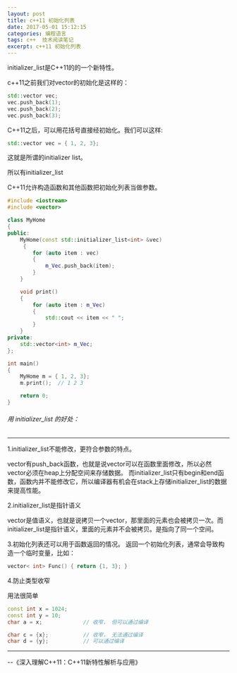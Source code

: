 ```yaml
---
layout: post
title: c++11 初始化列表
date: 2017-05-01 15:12:15
categories: 编程语言 
tags: c++  技术阅读笔记
excerpt: c++11 初始化列表
---
```



initializer_list是C++11的的一个新特性。

c++11之前我们对vector的初始化是这样的：

```c++
std::vector vec;
vec.push_back(1);
vec.push_back(2);
vec.push_back(3);

```

C++11之后，可以用花括号直接经初始化。我们可以这样:

```c++
std::vector vec = { 1, 2, 3};
```

这就是所谓的initializer list。

所以有initializer_list

C++11允许构造函数和其他函数把初始化列表当做参数。

```c++
#include <iostream>
#include <vector>

class MyHome
{
public:
	MyHome(const std::initializer_list<int> &vec)
	 {
		for (auto item : vec)
		{
            m_Vec.push_back(item);
        }
    }

	void print()
	{
		for (auto item : m_Vec)
		{
        	std::cout << item << " ";
    	}
    }
private:
    std::vector<int> m_Vec;
};

int main()
{
    MyHome m = { 1, 2, 3};
    m.print();  // 1 2 3

    return 0;
}
```

###### 用 initializer_list 的好处：
---
1.initializer_list不能修改，更符合参数的特点。

vector有push_back函数，也就是说vector可以在函数里面修改，所以必然vector必须在heap上分配空间来存储数据。
而initializer_list只有begin和end函数，函数内并不能修改它，所以编译器有机会在stack上存储initializer_list的数据来提高性能。
 
2.initializer_list是指针语义

vector是值语义，也就是说拷贝一个vector，那里面的元素也会被拷贝一次。而initializer_list是指针语义，里面的元素并不会被拷贝。是指向了同一个空间。


3.初始化列表还可以用于函数返回的情况。 返回一个初始化列表，通常会导致构造一个临时变量，比如：
 
 ```c++
 vector< int> Func() { return {1, 3}; }
```

4.防止类型收窄

用法很简单
```c++
const int x = 1024; 
const int y = 10; 
char a = x;             // 收窄， 但可以通过编译 

char c = {x};           // 收窄， 无法通过编译 
char d = {y};           // 可以通过编译

```



---
\--《深入理解C++11：C++11新特性解析与应用》

